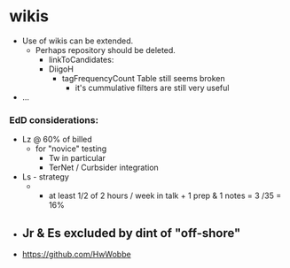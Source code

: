 # wikis
- Use of wikis can be extended.
  - Perhaps repository should be deleted.
    -  linkToCandidates:
      - DiigoH
        - tagFrequencyCount Table still seems broken
          - it's cummulative filters are still very useful
- ...

### EdD considerations:
- Lz @ 60% of billed
  - for "novice" testing
    - Tw in particular
    - TerNet / Curbsider integration
- Ls - strategy
  - - at least 1/2 of 2 hours / week in talk + 1 prep & 1 notes = 3 /35 = 16%
- Jr & Es excluded by dint of "off-shore"
  - 
- https://github.com/HwWobbe

